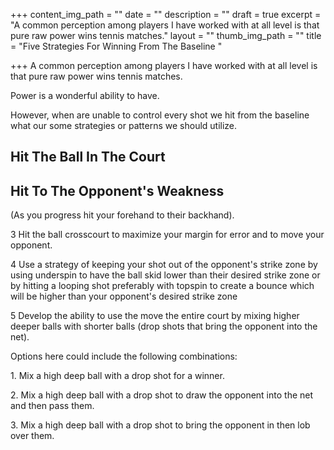 +++
content_img_path = ""
date = ""
description = ""
draft = true
excerpt = "A common perception among players I have worked with at all level is that pure raw power wins tennis matches."
layout = ""
thumb_img_path = ""
title = "Five Strategies For Winning From The Baseline "

+++
A common perception among players I have worked with at all level is that pure raw power wins tennis matches.

Power is a wonderful ability to have.

However, when are unable to control every shot we hit from the baseline what our some strategies or patterns we should utilize. 

## Hit The Ball In The Court

## Hit To The Opponent's Weakness 

(As you progress hit your forehand to their backhand).

3 Hit the ball crosscourt to maximize your margin for error and to move your opponent.

4 Use a strategy of keeping your shot out of the opponent's strike zone by using underspin to have the ball skid lower than their desired strike zone or by hitting a looping shot preferably with topspin to create a bounce which will be higher than your opponent's desired strike zone

5 Develop the ability to use the move the entire court by mixing higher deeper balls with shorter balls (drop shots that bring the opponent into the net).

Options here could include the following combinations:

1\. Mix a high deep ball with a drop shot for a winner.

2\. Mix a high deep ball with a drop shot to draw the opponent into the net and then pass them.

3\. Mix a high deep ball with a drop shot to bring the opponent in then lob over them.